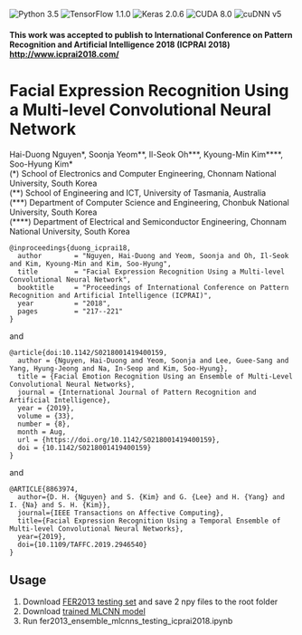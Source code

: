 ![Python 3.5](https://img.shields.io/badge/Python-3.5-blue.svg)
![TensorFlow 1.1.0](https://img.shields.io/badge/TensorFlow-1.1.0-green.svg)
![Keras 2.0.6](https://img.shields.io/badge/Keras-2.0.6-yellow.svg)
![CUDA 8.0](https://img.shields.io/badge/CUDA-8.0-orange.svg)
![cuDNN v5](https://img.shields.io/badge/cuDNN-v5-red.svg)

#### This work was accepted to publish to International Conference on Pattern Recognition and Artificial Intelligence 2018 (ICPRAI 2018) http://www.icprai2018.com/

# Facial Expression Recognition Using a Multi-level Convolutional Neural Network
Hai-Duong Nguyen*, Soonja Yeom**, Il-Seok Oh***, Kyoung-Min Kim****, Soo-Hyung Kim*  
(\*) School of Electronics and Computer Engineering, Chonnam National University, South Korea  
(\*\*) School of Engineering and ICT, University of Tasmania, Australia  
(\*\*\*) Department of Computer Science and Engineering, Chonbuk National University, South Korea  
(\*\*\*\*) Department of Electrical and Semiconductor Engineering, Chonnam National University, South Korea  
  
    @inproceedings{duong_icprai18,
      author        = "Nguyen, Hai-Duong and Yeom, Soonja and Oh, Il-Seok and Kim, Kyoung-Min and Kim, Soo-Hyung",
      title         = "Facial Expression Recognition Using a Multi-level Convolutional Neural Network",
      booktitle     = "Proceedings of International Conference on Pattern Recognition and Artificial Intelligence (ICPRAI)",
      year          = "2018",
      pages         = "217--221"
    }
      
and
        
    @article{doi:10.1142/S0218001419400159,
      author = {Nguyen, Hai-Duong and Yeom, Soonja and Lee, Guee-Sang and Yang, Hyung-Jeong and Na, In-Seop and Kim, Soo-Hyung},
      title = {Facial Emotion Recognition Using an Ensemble of Multi-Level Convolutional Neural Networks},
      journal = {International Journal of Pattern Recognition and Artificial Intelligence},
      year = {2019},
      volume = {33},
      number = {8},
      month = Aug,
      url = {https://doi.org/10.1142/S0218001419400159},
      doi = {10.1142/S0218001419400159}
    }
    
and
    
    @ARTICLE{8863974,
      author={D. H. {Nguyen} and S. {Kim} and G. {Lee} and H. {Yang} and I. {Na} and S. H. {Kim}},
      journal={IEEE Transactions on Affective Computing},
      title={Facial Expression Recognition Using a Temporal Ensemble of Multi-level Convolutional Neural Networks},
      year={2019},
      doi={10.1109/TAFFC.2019.2946540}
    }

## Usage
1. Download [FER2013 testing set](https://drive.google.com/open?id=1YTsJc1taLBC-aHNJdrvMND3_I6EL8Gqn) and save 2 npy files to the root folder
2. Download [trained MLCNN model](https://drive.google.com/open?id=1UtppCc_WT6yqGMJ1RrD4PHJlAB-HiZfn)
3. Run fer2013_ensemble_mlcnns_testing_icprai2018.ipynb
